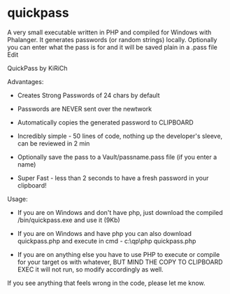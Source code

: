 # quickpass
A very small executable written in PHP and compiled for Windows with Phalanger. It generates passwords (or random strings) locally. Optionally you can enter what the pass is for and it will be saved plain in a .pass file Edit


QuickPass by KiRiCh

Advantages:

- Creates Strong Passwords of 24 chars by default

- Passwords are NEVER sent over the newtwork

- Automatically copies the generated password to CLIPBOARD

- Incredibly simple - 50 lines of code, nothing up the developer's sleeve, can be reviewed in 2 min

- Optionally save the pass to a Vault/passname.pass file (if you enter a name)

- Super Fast - less than 2 seconds to have a fresh password in your clipboard!


Usage:

- If you are on Windows and don't have php, just download the compiled /bin/quickpass.exe and use it (9Kb)

- If you are on Windows and have php you can also download quickpass.php and execute in cmd - c:\qp\php quickpass.php

- If you are on anything else you have to use PHP to execute or compile for your target os with whatever, BUT MIND THE COPY TO CLIPBOARD EXEC it will not run, so modify accordingly as well.

If you see anything that feels wrong in the code, please let me know.
